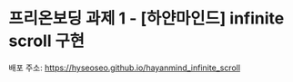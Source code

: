 # 프리온보딩 과제 1 - [하얀마인드] infinite scroll 구현

배포 주소: https://hyseoseo.github.io/hayanmind_infinite_scroll
